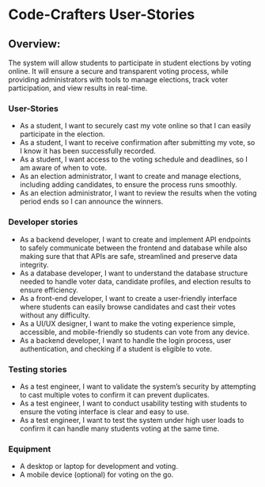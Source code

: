 # Code-Crafters User-Stories

## Overview:
The system will allow students to participate in student elections by voting online. It will ensure a secure and transparent voting process, while providing administrators with tools to manage elections, track voter participation, and view results in real-time. 

### User-Stories
- As a student, I want to securely cast my vote online so that I can easily participate in the election.
- As a student, I want to receive confirmation after submitting my vote, so I know it has been successfully recorded. 
- As a student, I want access to the voting schedule and deadlines, so I am aware of when to vote. 
- As an election administrator, I want to create and manage elections, including adding candidates, to ensure the process runs smoothly.
- As an election administrator, I want to review the results when the voting period ends so I can announce the winners.


### Developer stories
- As a backend developer, I want to create and implement API endpoints to safely communicate between the frontend and database while also making sure that that APIs are safe, streamlined and preserve data integrity. 
- As a database developer, I want to understand the database structure needed to handle voter data, candidate profiles, and election results to ensure efficiency. 
- As a front-end developer, I want to create a user-friendly interface where students can easily browse candidates and cast their votes without any difficulty. 
- As a UI/UX designer, I want to make the voting experience simple, accessible, and mobile-friendly so students can vote from any device. 
- As a backend developer, I want to handle the login process, user authentication, and checking if a student is eligible to vote. 


### Testing stories
- As a test engineer, I want to validate the system’s security by attempting to cast multiple votes to confirm it can prevent duplicates.
- As a test engineer, I want to conduct usability testing with students to ensure the voting interface is clear and easy to use. 
- As a test engineer, I want to test the system under high user loads to confirm it can handle many students voting at the same time.


### Equipment
- A desktop or laptop for development and voting.
- A mobile device (optional) for voting on the go.